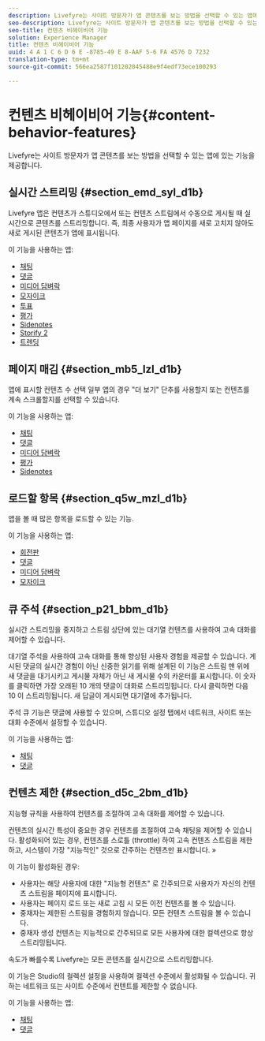 ```yaml
---
description: Livefyre는 사이트 방문자가 앱 콘텐츠를 보는 방법을 선택할 수 있는 앱에 있는 기능을 제공합니다.
seo-description: Livefyre는 사이트 방문자가 앱 콘텐츠를 보는 방법을 선택할 수 있는 앱에 있는 기능을 제공합니다.
seo-title: 컨텐츠 비헤이비어 기능
solution: Experience Manager
title: 컨텐츠 비헤이비어 기능
uuid: 4 A 1 C 6 D 6 E -8785-49 E 8-AAF 5-6 FA 4576 D 7232
translation-type: tm+mt
source-git-commit: 566ea2587f101202045488e9f4edf73ece100293

---
```



# 컨텐츠 비헤이비어 기능{#content-behavior-features}

Livefyre는 사이트 방문자가 앱 콘텐츠를 보는 방법을 선택할 수 있는 앱에 있는 기능을 제공합니다.

## 실시간 스트리밍 {#section_emd_syl_d1b}

Livefyre 앱은 컨텐츠가 스튜디오에서 또는 컨텐츠 스트림에서 수동으로 게시될 때 실시간으로 콘텐츠를 스트리밍합니다. 즉, 최종 사용자가 앱 페이지를 새로 고치지 않아도 새로 게시된 콘텐츠가 앱에 표시됩니다.

이 기능을 사용하는 앱:

* [채팅](/help/using/c-about-apps/c-chat-app/c-chat-app.md#c_chat_app)
* [댓글](/help/using/c-about-apps/c-comments/c-comments.md)
* [미디어 담벼락](/help/using/c-about-apps/c-media-wall-app/c-media-wall-app.md#c_media_wall_app)
* [모자이크](/help/using/c-about-apps/c-mosaic-app/c-mosaic-app.md#c_mosaic_app)
* [투표](/help/using/c-about-apps/c-polls-app/c-polls-app.md#c_polls_app)
* [평가](/help/using/c-about-apps/c-reviews-app/c-reviews-app.md#c_reviews_app)
* [Sidenotes](/help/using/c-about-apps/c-sidenotes-app/c-sidenotes-app.md#c_sidenotes_app)
* [Storify 2](/help/using/c-about-apps/c-storify2/c-storify2.md#c_storify2)
* [트렌딩](/help/using/c-about-apps/c-trending-app/c-trending-app.md#c_trending_app)

## 페이지 매김 {#section_mb5_lzl_d1b}

앱에 표시할 컨텐츠 수 선택 일부 앱의 경우 "더 보기" 단추를 사용할지 또는 컨텐츠를 계속 스크롤할지를 선택할 수 있습니다.

이 기능을 사용하는 앱:

* [채팅](/help/using/c-about-apps/c-chat-app/c-chat-app.md#c_chat_app)
* [댓글](/help/using/c-about-apps/c-comments/c-comments.md)
* [미디어 담벼락](/help/using/c-about-apps/c-media-wall-app/c-media-wall-app.md#c_media_wall_app)
* [평가](/help/using/c-about-apps/c-reviews-app/c-reviews-app.md#c_reviews_app)
* [Sidenotes](/help/using/c-about-apps/c-sidenotes-app/c-sidenotes-app.md#c_sidenotes_app)

## 로드할 항목 {#section_q5w_mzl_d1b}

앱을 볼 때 많은 항목을 로드할 수 있는 기능.

이 기능을 사용하는 앱:

* [회전판](/help/using/c-about-apps/c-carousel-app/c-carousel-app.md#c_carousel_app)
* [댓글](/help/using/c-about-apps/c-comments/c-comments.md)
* [미디어 담벼락](/help/using/c-about-apps/c-media-wall-app/c-media-wall-app.md#c_media_wall_app)
* [모자이크](/help/using/c-about-apps/c-mosaic-app/c-mosaic-app.md#c_mosaic_app)

## 큐 주석 {#section_p21_bbm_d1b}

실시간 스트리밍을 중지하고 스트림 상단에 있는 대기열 컨텐츠를 사용하여 고속 대화를 제어할 수 있습니다.

대기열 주석을 사용하여 고속 대화를 통해 향상된 사용자 경험을 제공할 수 있습니다. 게시된 댓글의 실시간 경험이 아닌 신중한 읽기를 위해 설계된 이 기능은 스트림 맨 위에 새 댓글을 대기시키고 게시물 자체가 아닌 새 게시물 수의 카운터를 표시합니다. 이 숫자를 클릭하면 가장 오래된 10 개의 댓글이 대화로 스트리밍됩니다. 다시 클릭하면 다음 10 이 스트리밍됩니다. 새 답글이 게시되면 대기열에 추가됩니다.

주석 큐 기능은 댓글에 사용할 수 있으며, 스튜디오 설정 탭에서 네트워크, 사이트 또는 대화 수준에서 설정할 수 있습니다.

이 기능을 사용하는 앱:

* [채팅](/help/using/c-about-apps/c-chat-app/c-chat-app.md#c_chat_app)
* [댓글](/help/using/c-about-apps/c-comments/c-comments.md)

## 컨텐츠 제한 {#section_d5c_2bm_d1b}

지능형 규칙을 사용하여 컨텐츠를 조절하여 고속 대화를 제어할 수 있습니다.

컨텐츠의 실시간 특성이 중요한 경우 컨텐츠를 조절하여 고속 채팅을 제어할 수 있습니다. 활성화되어 있는 경우, 컨텐츠를 스로틀 (throttle) 하여 고속 컨텐츠 스트림을 제한하고, 시스템이 가장 "지능적인" 것으로 간주하는 컨텐츠만 표시합니다. »

이 기능이 활성화된 경우:

* 사용자는 해당 사용자에 대한 "지능형 컨텐츠" 로 간주되므로 사용자가 자신의 컨텐츠 스트림을 페이지에 표시합니다.
* 사용자는 페이지 로드 또는 새로 고침 시 모든 이전 컨텐츠를 볼 수 있습니다.
* 중재자는 제한된 스트림을 경험하지 않습니다. 모든 컨텐츠 스트림을 볼 수 있습니다.
* 중재자 생성 컨텐츠는 지능적으로 간주되므로 모든 사용자에 대한 컬렉션으로 항상 스트리밍됩니다.

속도가 빠를수록 Livefyre는 모든 콘텐츠를 실시간으로 스트리밍합니다.

이 기능은 Studio의 컬렉션 설정을 사용하여 컬렉션 수준에서 활성화될 수 있습니다. 귀하는 네트워크 또는 사이트 수준에서 컨텐트를 제한할 수 없습니다.

이 기능을 사용하는 앱:

* [채팅](/help/using/c-about-apps/c-chat-app/c-chat-app.md#c_chat_app)
* [댓글](/help/using/c-about-apps/c-comments/c-comments.md)

